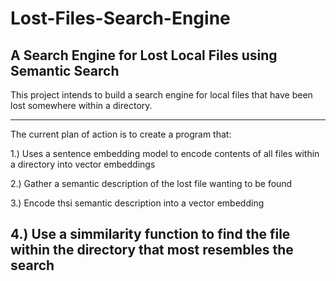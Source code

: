# Lost-Files-Search-Engine
A Search Engine for Lost Local Files using Semantic Search
----------------------------------------------------------------------------------

This project intends to build a search engine for local files that have been lost
somewhere within a directory. 

----------------------------------------------------------------------------------
The current plan of action is to create a program that:

1.) Uses a sentence embedding model to encode contents of all files within
    a directory into vector embeddings

2.) Gather a semantic description of the lost file wanting to be found

3.) Encode thsi semantic description into a vector embedding

4.) Use a simmilarity function to find the file within the directory that most 
    resembles the search
----------------------------------------------------------------------------------
    
